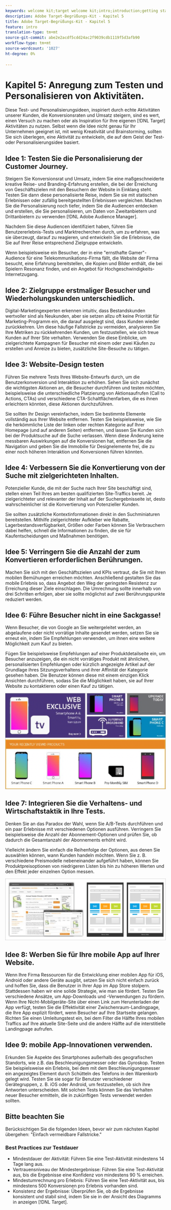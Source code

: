 ```yaml
---
keywords: welcome kit;target welcome kit;intro;introduction;getting started
description: Adobe Target-Begrüßungs-Kit - Kapitel 5
title: Adobe Target-Begrüßungs-Kit - Kapitel 5
feature: intro
translation-type: tm+mt
source-git-commit: abe2e2acdf5cdd24ac2f9039cdb1119f5d3afb90
workflow-type: tm+mt
source-wordcount: '1027'
ht-degree: 0%

---
```



# Kapitel 5: Anregung zum Testen und Personalisieren von Aktivitäten.

Diese Test- und Personalisierungsideen, inspiriert durch echte Aktivitäten unserer Kunden, die Konversionsraten und Umsatz steigern, sind es wert, einen Versuch zu machen oder als Inspiration für Ihre eigenen [!DNL Target] Aktivitäten zu nutzen. Selbst wenn die Idee nicht genau für Ihr Unternehmen geeignet ist, mit wenig Kreativität und Brainstorming, sollten Sie sich überlegen, eine Aktivität zu entwickeln, die auf dem Geist der Test- oder Personalisierungsidee basiert.

## Idee 1: Testen Sie die Personalisierung der Customer Journey.

Steigern Sie Konversionsrat und Umsatz, indem Sie eine maßgeschneiderte kreative Reise- und Branding-Erfahrung erstellen, die bei der Erreichung von Geschäftszielen mit den Besuchern der Website in Einklang steht. Testen Sie dann diese personalisierte Reise, indem Sie sie mit statischen Erlebnissen oder zufällig bereitgestellten Erlebnissen vergleichen. Machen Sie die Personalisierung noch tiefer, indem Sie die Audiencen entdecken und erstellen, die Sie personalisieren, um Daten von Zweitanbietern und Drittanbietern zu verwenden [!DNL Adobe Audience Manager].

Nachdem Sie diese Audiencen identifiziert haben, führen Sie Benutzererlebnis-Tests und Marktrecherchen durch, um zu erfahren, was sie überzeugt, darauf zu reagieren, und entwickeln Sie die Erlebnisse, die Sie auf Ihrer Reise entsprechend Zielgruppe entwickeln.

Wenn beispielsweise ein Besucher, der in eine &quot;ernsthafte Gamer&quot;-Audience für eine Telekommunikations-Firma fällt, die Website der Firma besucht, eine Erfahrung bereitstellen, die Kopien und Bilder enthält, die bei Spielern Resonanz finden, und ein Angebot für Hochgeschwindigkeits-Internetzugang.

## Idee 2: Zielgruppe erstmaliger Besucher und Wiederholungskunden unterschiedlich.

Digital-Marketingexperten erkennen intuitiv, dass Bestandskunden wertvoller sind als Neukunden, aber sie setzen allzu oft keine Priorität für Marketing-Programm ein, die darauf ausgelegt sind, dass Kunden wieder zurückkehren. Um diese häufige Fallstricke zu vermeiden, analysieren Sie Ihre Metriken zu rückkehrenden Kunden, um festzustellen, wie sich treue Kunden auf Ihrer Site verhalten. Verwenden Sie diese Einblicke, um zielgerichtete Kampagnen für Besucher mit einem oder zwei Käufen zu erstellen und Anreize zu bieten, zusätzliche Site-Besuche zu tätigen.

## Idee 3: Website-Design testen

Führen Sie mehrere Tests Ihres Website-Entwurfs durch, um die Benutzerkonversion und Interaktion zu erhöhen. Sehen Sie sich zunächst die wichtigsten Aktionen an, die Besucher durchführen und testen möchten, beispielsweise die unterschiedliche Platzierung von Aktionsaufrufen (Call to Actions, CTAs) und verschiedene CTA-Schaltflächenfarben, die es ihnen erleichtern könnten, diese Aktionen durchzuführen.

Sie sollten Ihr Design vereinfachen, indem Sie bestimmte Elemente vollständig aus Ihrer Website entfernen. Testen Sie beispielsweise, wie Sie die herkömmliche Liste der linken oder rechten Kategorie auf Ihrer Homepage (und auf anderen Seiten) entfernen, und lassen Sie Kunden sich bei der Produktsuche auf die Suche verlassen. Wenn diese Änderung keine messbaren Auswirkungen auf die Konversionen hat, entfernen Sie die Navigation und geben Sie die Immobilie für Designelemente frei, die zu einer noch höheren Interaktion und Konversionen führen könnten.

## Idee 4: Verbessern Sie die Konvertierung von der Suche mit zielgerichteten Inhalten.

Potenzieller Kunde, die mit der Suche nach Ihrer Site beschäftigt sind, stellen einen Teil Ihres am besten qualifizierten Site-Traffics bereit. Je zielgerichteter und relevanter der Inhalt auf der Suchergebnisseite ist, desto wahrscheinlicher ist die Konvertierung von Potenzieller Kunden.

Sie sollten zusätzliche Kontextinformationen direkt in den Suchminiaturen bereitstellen. Mithilfe zielgerichteter Aufkleber wie Rabatte, Lagerbestandsverfügbarkeit, Größen oder Farben können Sie Verbrauchern dabei helfen, schnell die Informationen zu finden, die sie für Kaufentscheidungen und Maßnahmen benötigen.

## Idee 5: Verringern Sie die Anzahl der zum Konvertieren erforderlichen Berührungen.

Machen Sie sich mit den Geschäftszielen und KPIs vertraut, die Sie mit Ihren mobilen Bemühungen erreichen möchten. Anschließend gestalten Sie das mobile Erlebnis so, dass Angebot den Weg der geringsten Resistenz zur Erreichung dieser Ziele einschlagen. Die Umrechnung sollte innerhalb von drei Schritten erfolgen, aber sie sollte möglichst auf zwei Berührungspunkte reduziert werden.

## Idee 6: Führe Besucher nicht in eine Sackgasse!

Wenn Besucher, die von Google an Sie weitergeleitet werden, an abgelaufene oder nicht vorrätige Inhalte gesendet werden, setzen Sie sie erneut ein, indem Sie Empfehlungen verwenden, um ihnen eine weitere Möglichkeit zum Kauf zu bieten.

Fügen Sie beispielsweise Empfehlungen auf einer Produktdetailseite ein, um Besucher anzuzeigen, die ein nicht vorrätiges Produkt mit ähnlichen, personalisierten Empfehlungen oder kürzlich angezeigte Artikel auf der Grundlage ihres Sitzungsverhaltens und ihrer Affinität der Kategorie gesehen haben. Die Benutzer können diese mit einem einzigen Klick Ansichten durchführen, sodass Sie die Möglichkeit haben, sie auf Ihrer Website zu kontaktieren oder einen Kauf zu tätigen.

![Recommendations-Abbildung](/help/c-intro/assets/recs-illustration.png)

## Idee 7: Integrieren Sie die Verhaltens- und Wirtschaftstaktik in Ihre Tests.

Denken Sie an das Paradox der Wahl, wenn Sie A/B-Tests durchführen und ein paar Erlebnisse mit verschiedenen Optionen ausführen. Verringern Sie beispielsweise die Anzahl der Abonnement-Optionen und prüfen Sie, ob dadurch die Gesamtanzahl der Abonnements erhöht wird.

Vielleicht ändern Sie einfach die Reihenfolge der Optionen, aus denen Sie auswählen können, wann Kunden handeln möchten. Wenn Sie z. B. verschiedene Preismodelle nebeneinander aufgeführt haben, können Sie Produktpreisoptionen von niedrigeren Listen bis hin zu höheren Werten und den Effekt jeder einzelnen Option messen.

![Illustration zur Verhaltensmuster](/help/c-intro/assets/behavioral.png)

## Idee 8: Werben Sie für Ihre mobile App auf Ihrer Website.

Wenn Ihre Firma Ressourcen für die Entwicklung einer mobilen App für iOS, Android oder andere Geräte ausgibt, setzen Sie sich nicht einfach zurück und hoffen Sie, dass die Benutzer in Ihrer App im App Store stolpern. Stattdessen haben wir eine solide Strategie, wie man sie fördert. Testen Sie verschiedene Ansätze, um App-Downloads und -Verwendungen zu fördern. Wenn Ihre Nicht-Mobilgeräte-Site über einen Link zum Herunterladen der App verfügt, testen Sie die Effektivität einer Zwischenraum-Landingpage, die Ihre App explizit fördert, wenn Besucher auf Ihre Startseite gelangen. Richten Sie einen Umleitungstest ein, bei dem Filter die Hälfte Ihres mobilen Traffics auf Ihre aktuelle Site-Seite und die andere Hälfte auf die interstitielle Landingpage aufrufen.

## Idee 9: mobile App-Innovationen verwenden.

Erkunden Sie Aspekte des Smartphones außerhalb des geografischen Standorts, wie z.B. das Beschleunigungsmesser oder das Gyroskop. Testen Sie beispielsweise ein Erlebnis, bei dem mit dem Beschleunigungsmesser ein angezeigtes Element durch Schütteln des Telefons in den Warenkorb gelegt wird. Testen Sie sie sogar für Benutzer verschiedener Gerätegruppen, z. B. iOS oder Android, um festzustellen, ob sich ihre Antworten unterscheiden. Mit solchen Tests können Sie das Verhalten neuer Besucher ermitteln, die in zukünftigen Tests verwendet werden sollten.

## Bitte beachten Sie

Berücksichtigen Sie die folgenden Ideen, bevor wir zum nächsten Kapitel übergehen: &quot;Einfach vermeidbare Fallstricke.&quot;

### Best Practices zur Testdauer

* Mindestdauer der Aktivität: Führen Sie eine Test-Aktivität mindestens 14 Tage lang aus.
* Vertrauensniveau der Mindestergebnisse: Führen Sie eine Test-Aktivität aus, bis die Ergebnisse eine Konfidenz von mindestens 90 % erreichen.
* Mindestumrechnung pro Erlebnis: Führen Sie eine Test-Aktivität aus, bis mindestens 500 Konversionen pro Erlebnis vorhanden sind.
* Konsistenz der Ergebnisse: Überprüfen Sie, ob die Ergebnisse konsistent und stabil sind, indem Sie sie in der Ansicht des Diagramms in anzeigen [!DNL Target].